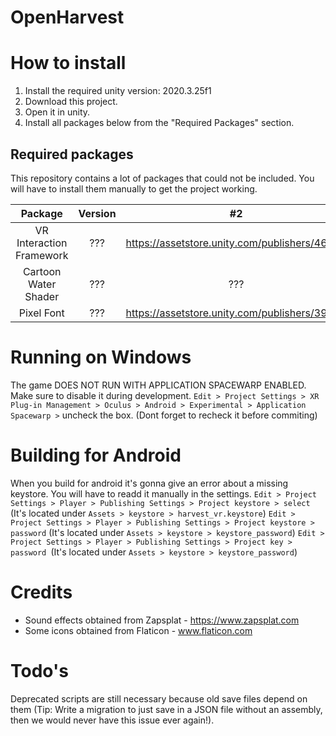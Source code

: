 # OpenHarvest

# How to install
1. Install the required unity version: 2020.3.25f1
2. Download this project.
3. Open it in unity.
4. Install all packages below from the "Required Packages" section.

## Required packages

This repository contains a lot of packages that could not be included. You will have to install them manually to get the project working.

| Package | Version  | #2  |
| :---:   | :-: | :-: |
| VR Interaction Framework | ??? | https://assetstore.unity.com/publishers/46302 |
| Cartoon Water Shader | ??? | ??? |
| Pixel Font | ??? | https://assetstore.unity.com/publishers/39602 |

# Running on Windows
The game DOES NOT RUN WITH APPLICATION SPACEWARP ENABLED. Make sure to disable it during development.
`Edit > Project Settings > XR Plug-in Management > Oculus > Android > Experimental > Application Spacewarp >` uncheck the box. (Dont forget to recheck it before commiting)

# Building for Android
When you build for android it's gonna give an error about a missing keystore. You will have to readd it manually in the settings.
`Edit > Project Settings > Player > Publishing Settings > Project keystore > select` (It's located under `Assets > keystore > harvest_vr.keystore`)
`Edit > Project Settings > Player > Publishing Settings > Project keystore > password` (It's located under `Assets > keystore > keystore_password`)
`Edit > Project Settings > Player > Publishing Settings > Project key > password `(It's located under `Assets > keystore > keystore_password`)

# Credits

* Sound effects obtained from Zapsplat - https://www.zapsplat.com
* Some icons obtained from Flaticon - www.flaticon.com

# Todo's

Deprecated scripts are still necessary because old save files depend on them (Tip: Write a migration to just save in a JSON file without an assembly, then we would never have this issue ever again!).